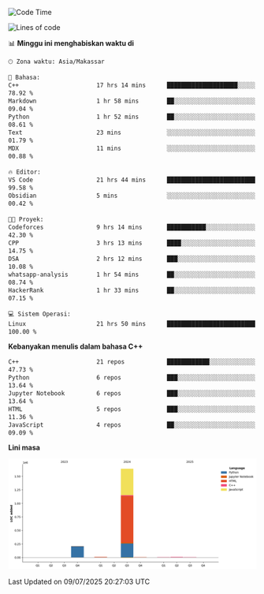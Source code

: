 <!--START_SECTION:waka-->
![Code Time](http://img.shields.io/badge/Code%20Time-324%20hrs%207%20mins-blue)

![Lines of code](https://img.shields.io/badge/Sejak%20Hello%20World%20aku%20telah%20menulis-1.9%20million%20baris%20kode-blue)

📊 **Minggu ini menghabiskan waktu di** 

```text
🕑︎ Zona waktu: Asia/Makassar

💬 Bahasa: 
C++                      17 hrs 14 mins      ████████████████████░░░░░   78.92 % 
Markdown                 1 hr 58 mins        ██░░░░░░░░░░░░░░░░░░░░░░░   09.04 % 
Python                   1 hr 52 mins        ██░░░░░░░░░░░░░░░░░░░░░░░   08.61 % 
Text                     23 mins             ░░░░░░░░░░░░░░░░░░░░░░░░░   01.79 % 
MDX                      11 mins             ░░░░░░░░░░░░░░░░░░░░░░░░░   00.88 % 

🔥 Editor: 
VS Code                  21 hrs 44 mins      █████████████████████████   99.58 % 
Obsidian                 5 mins              ░░░░░░░░░░░░░░░░░░░░░░░░░   00.42 % 

🐱‍💻 Proyek: 
Codeforces               9 hrs 14 mins       ███████████░░░░░░░░░░░░░░   42.30 % 
CPP                      3 hrs 13 mins       ████░░░░░░░░░░░░░░░░░░░░░   14.75 % 
DSA                      2 hrs 12 mins       ███░░░░░░░░░░░░░░░░░░░░░░   10.08 % 
whatsapp-analysis        1 hr 54 mins        ██░░░░░░░░░░░░░░░░░░░░░░░   08.74 % 
HackerRank               1 hr 33 mins        ██░░░░░░░░░░░░░░░░░░░░░░░   07.15 % 

💻 Sistem Operasi: 
Linux                    21 hrs 50 mins      █████████████████████████   100.00 % 
```

**Kebanyakan menulis dalam bahasa C++** 

```text
C++                      21 repos            ████████████░░░░░░░░░░░░░   47.73 % 
Python                   6 repos             ███░░░░░░░░░░░░░░░░░░░░░░   13.64 % 
Jupyter Notebook         6 repos             ███░░░░░░░░░░░░░░░░░░░░░░   13.64 % 
HTML                     5 repos             ███░░░░░░░░░░░░░░░░░░░░░░   11.36 % 
JavaScript               4 repos             ██░░░░░░░░░░░░░░░░░░░░░░░   09.09 % 
```



**Lini masa**

![Lines of Code chart](https://raw.githubusercontent.com/yusuf601/yusuf601/main/assets/bar_graph.png)


 Last Updated on 09/07/2025 20:27:03 UTC
<!--END_SECTION:waka-->

